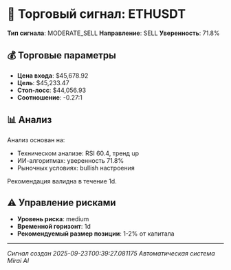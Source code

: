 
# 🎯 Торговый сигнал: ETHUSDT

**Тип сигнала**: MODERATE_SELL
**Направление**: SELL
**Уверенность**: 71.8%

## 💰 Торговые параметры
- **Цена входа**: $45,678.92
- **Цель**: $45,233.47
- **Стоп-лосс**: $44,056.93
- **Соотношение**: -0.27:1

## 📊 Анализ

Анализ основан на:
- Техническом анализе: RSI 60.4, тренд up
- ИИ-алгоритмах: уверенность 71.8%
- Рыночных условиях: bullish настроения

Рекомендация валидна в течение 1d.
        

## ⚠️ Управление рисками
- **Уровень риска**: medium
- **Временной горизонт**: 1d
- **Рекомендуемый размер позиции**: 1-2% от капитала

---
*Сигнал создан 2025-09-23T00:39:27.081175*
*Автоматическая система Mirai AI*
        